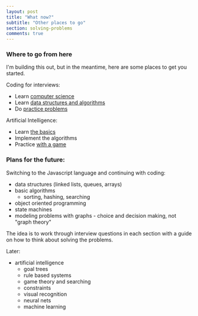 ```yaml
---
layout: post
title: "What now?"
subtitle: "Other places to go"
section: solving-problems
comments: true
---
```


### Where to go from here

I'm building this out, but in the meantime, here are some places to get you started.

Coding for interviews:

  * Learn [computer science](https://ocw.mit.edu/courses/electrical-engineering-and-computer-science/6-001-structure-and-interpretation-of-computer-programs-spring-2005/video-lectures/)
  * Learn [data structures and algorithms](https://ocw.mit.edu/courses/electrical-engineering-and-computer-science/6-006-introduction-to-algorithms-fall-2011/lecture-videos/)
  * Do [practice problems](http://codewars.com/)

Artificial Intelligence:

  * Learn [the basics](https://ocw.mit.edu/courses/electrical-engineering-and-computer-science/6-034-artificial-intelligence-fall-2010/lecture-videos/)
  * Implement the algorithms
  * Practice [with a game](http://www.screeps.com)


### Plans for the future:

Switching to the Javascript language and continuing with coding:

  * data structures (linked lists, queues, arrays)
  * basic algorithms
    * sorting, hashing, searching
  * object oriented programming
  * state machines
  * modeling problems with graphs - choice and decision making, not "graph theory"

The idea is to work through interview questions in each section with a guide on how to think about solving the problems.

Later:

  * artificial intelligence
  	* goal trees
  	* rule based systems
  	* game theory and searching
  	* constraints
  	* visual recognition
  	* neural nets
  	* machine learning
